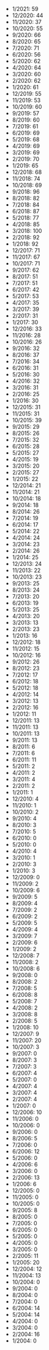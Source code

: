 *  1/2021: 59
*  12/2020: 44
*  11/2020: 37
*  10/2020: 55
*  9/2020: 66
*  8/2020: 65
*  7/2020: 71
*  6/2020: 56
*  5/2020: 62
*  4/2020: 64
*  3/2020: 60
*  2/2020: 62
*  1/2020: 61
*  12/2019: 55
*  11/2019: 53
*  10/2019: 60
*  9/2019: 57
*  8/2019: 60
*  7/2019: 61
*  6/2019: 69
*  5/2019: 68
*  4/2019: 69
*  3/2019: 69
*  2/2019: 70
*  1/2019: 65
*  12/2018: 68
*  11/2018: 74
*  10/2018: 69
*  9/2018: 96
*  8/2018: 82
*  7/2018: 84
*  6/2018: 87
*  5/2018: 77
*  4/2018: 85
*  3/2018: 100
*  2/2018: 92
*  1/2018: 92
*  12/2017: 71
*  11/2017: 67
*  10/2017: 71
*  9/2017: 62
*  8/2017: 51
*  7/2017: 51
*  6/2017: 42
*  5/2017: 53
*  4/2017: 35
*  3/2017: 39
*  2/2017: 31
*  1/2017: 30
*  12/2016: 33
*  11/2016: 28
*  10/2016: 26
*  9/2016: 32
*  8/2016: 37
*  7/2016: 34
*  6/2016: 31
*  5/2016: 30
*  4/2016: 32
*  3/2016: 31
*  2/2016: 25
*  1/2016: 30
*  12/2015: 31
*  11/2015: 31
*  10/2015: 39
*  9/2015: 29
*  8/2015: 26
*  7/2015: 32
*  6/2015: 28
*  5/2015: 27
*  4/2015: 19
*  3/2015: 20
*  2/2015: 27
*  1/2015: 22
*  12/2014: 21
*  11/2014: 21
*  10/2014: 18
*  9/2014: 18
*  8/2014: 26
*  7/2014: 19
*  6/2014: 17
*  5/2014: 22
*  4/2014: 24
*  3/2014: 23
*  2/2014: 26
*  1/2014: 25
*  12/2013: 24
*  11/2013: 22
*  10/2013: 23
*  9/2013: 25
*  8/2013: 24
*  7/2013: 20
*  6/2013: 19
*  5/2013: 25
*  4/2013: 20
*  3/2013: 13
*  2/2013: 23
*  1/2013: 16
*  12/2012: 18
*  11/2012: 15
*  10/2012: 16
*  9/2012: 26
*  8/2012: 23
*  7/2012: 17
*  6/2012: 18
*  5/2012: 18
*  4/2012: 14
*  3/2012: 13
*  2/2012: 16
*  1/2012: 11
*  12/2011: 13
*  11/2011: 13
*  10/2011: 13
*  9/2011: 13
*  8/2011: 6
*  7/2011: 6
*  6/2011: 11
*  5/2011: 2
*  4/2011: 2
*  3/2011: 4
*  2/2011: 2
*  1/2011: 1
*  12/2010: 4
*  11/2010: 1
*  10/2010: 2
*  9/2010: 4
*  8/2010: 3
*  7/2010: 5
*  6/2010: 0
*  5/2010: 0
*  4/2010: 4
*  3/2010: 1
*  2/2010: 3
*  1/2010: 3
*  12/2009: 0
*  11/2009: 2
*  10/2009: 6
*  9/2009: 5
*  8/2009: 4
*  7/2009: 2
*  6/2009: 2
*  5/2009: 5
*  4/2009: 4
*  3/2009: 7
*  2/2009: 6
*  1/2009: 2
*  12/2008: 7
*  11/2008: 2
*  10/2008: 6
*  9/2008: 0
*  8/2008: 2
*  7/2008: 5
*  6/2008: 8
*  5/2008: 7
*  4/2008: 2
*  3/2008: 8
*  2/2008: 5
*  1/2008: 10
*  12/2007: 9
*  11/2007: 20
*  10/2007: 3
*  9/2007: 0
*  8/2007: 3
*  7/2007: 3
*  6/2007: 4
*  5/2007: 0
*  4/2007: 4
*  3/2007: 4
*  2/2007: 4
*  1/2007: 0
*  12/2006: 10
*  11/2006: 0
*  10/2006: 0
*  9/2006: 0
*  8/2006: 5
*  7/2006: 0
*  6/2006: 12
*  5/2006: 0
*  4/2006: 6
*  3/2006: 0
*  2/2006: 13
*  1/2006: 6
*  12/2005: 0
*  11/2005: 0
*  10/2005: 0
*  9/2005: 8
*  8/2005: 0
*  7/2005: 0
*  6/2005: 0
*  5/2005: 0
*  4/2005: 0
*  3/2005: 0
*  2/2005: 11
*  1/2005: 20
*  12/2004: 12
*  11/2004: 13
*  10/2004: 0
*  9/2004: 0
*  8/2004: 0
*  7/2004: 0
*  6/2004: 14
*  5/2004: 14
*  4/2004: 0
*  3/2004: 0
*  2/2004: 16
*  1/2004: 0